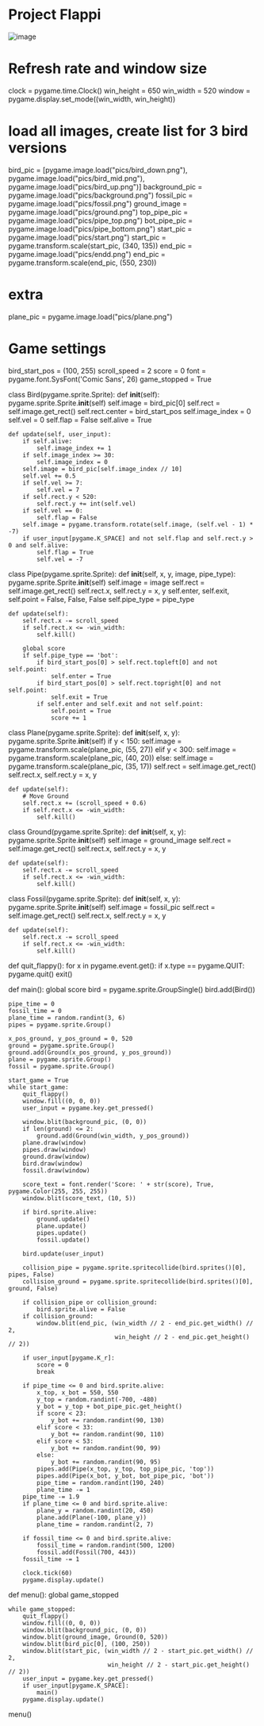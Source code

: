 
# Project Flappi

![image](https://github.com/Andrew-Manyak/Flappy_Bird_clone/assets/118578713/da6f12fe-0b3a-49d1-afc1-cdc9d8da7ca2)

# Refresh rate and window size
clock = pygame.time.Clock()
win_height = 650
win_width = 520
window = pygame.display.set_mode((win_width, win_height))
# load all images, create list for 3 bird versions
bird_pic = [pygame.image.load("pics/bird_down.png"),
            pygame.image.load("pics/bird_mid.png"),
            pygame.image.load("pics/bird_up.png")]
background_pic = pygame.image.load("pics/background.png")
fossil_pic = pygame.image.load("pics/fossil.png")
ground_image = pygame.image.load("pics/ground.png")
top_pipe_pic = pygame.image.load("pics/pipe_top.png")
bot_pipe_pic = pygame.image.load("pics/pipe_bottom.png")
start_pic = pygame.image.load("pics/start.png")
start_pic = pygame.transform.scale(start_pic, (340, 135))
end_pic = pygame.image.load("pics/endd.png")
end_pic = pygame.transform.scale(end_pic, (550, 230))
# extra
plane_pic = pygame.image.load("pics/plane.png")
# Game settings
bird_start_pos = (100, 255)
scroll_speed = 2
score = 0
font = pygame.font.SysFont('Comic Sans', 26)
game_stopped = True


class Bird(pygame.sprite.Sprite):
    def __init__(self):
        pygame.sprite.Sprite.__init__(self)
        self.image = bird_pic[0]
        self.rect = self.image.get_rect()
        self.rect.center = bird_start_pos
        self.image_index = 0
        self.vel = 0
        self.flap = False
        self.alive = True

    def update(self, user_input):
        if self.alive:
            self.image_index += 1
        if self.image_index >= 30:
            self.image_index = 0
        self.image = bird_pic[self.image_index // 10]
        self.vel += 0.5
        if self.vel >= 7:
            self.vel = 7
        if self.rect.y < 520:
            self.rect.y += int(self.vel)
        if self.vel == 0:
            self.flap = False
        self.image = pygame.transform.rotate(self.image, (self.vel - 1) * -7)
        if user_input[pygame.K_SPACE] and not self.flap and self.rect.y > 0 and self.alive:
            self.flap = True
            self.vel = -7


class Pipe(pygame.sprite.Sprite):
    def __init__(self, x, y, image, pipe_type):
        pygame.sprite.Sprite.__init__(self)
        self.image = image
        self.rect = self.image.get_rect()
        self.rect.x, self.rect.y = x, y
        self.enter, self.exit, self.point = False, False, False
        self.pipe_type = pipe_type

    def update(self):
        self.rect.x -= scroll_speed
        if self.rect.x <= -win_width:
            self.kill()

        global score
        if self.pipe_type == 'bot':
            if bird_start_pos[0] > self.rect.topleft[0] and not self.point:
                self.enter = True
            if bird_start_pos[0] > self.rect.topright[0] and not self.point:
                self.exit = True
            if self.enter and self.exit and not self.point:
                self.point = True
                score += 1


class Plane(pygame.sprite.Sprite):
    def __init__(self, x, y):
        pygame.sprite.Sprite.__init__(self)
        if y < 150:
            self.image = pygame.transform.scale(plane_pic, (55, 27))
        elif y < 300:
            self.image = pygame.transform.scale(plane_pic, (40, 20))
        else:
            self.image = pygame.transform.scale(plane_pic, (35, 17))
        self.rect = self.image.get_rect()
        self.rect.x, self.rect.y = x, y

    def update(self):
        # Move Ground
        self.rect.x += (scroll_speed + 0.6)
        if self.rect.x <= -win_width:
            self.kill()


class Ground(pygame.sprite.Sprite):
    def __init__(self, x, y):
        pygame.sprite.Sprite.__init__(self)
        self.image = ground_image
        self.rect = self.image.get_rect()
        self.rect.x, self.rect.y = x, y

    def update(self):
        self.rect.x -= scroll_speed
        if self.rect.x <= -win_width:
            self.kill()


class Fossil(pygame.sprite.Sprite):
    def __init__(self, x, y):
        pygame.sprite.Sprite.__init__(self)
        self.image = fossil_pic
        self.rect = self.image.get_rect()
        self.rect.x, self.rect.y = x, y

    def update(self):
        self.rect.x -= scroll_speed
        if self.rect.x <= -win_width:
            self.kill()


def quit_flappy():
    for x in pygame.event.get():
        if x.type == pygame.QUIT:
            pygame.quit()
            exit()


def main():
    global score
    bird = pygame.sprite.GroupSingle()
    bird.add(Bird())

    pipe_time = 0
    fossil_time = 0
    plane_time = random.randint(3, 6)
    pipes = pygame.sprite.Group()

    x_pos_ground, y_pos_ground = 0, 520
    ground = pygame.sprite.Group()
    ground.add(Ground(x_pos_ground, y_pos_ground))
    plane = pygame.sprite.Group()
    fossil = pygame.sprite.Group()

    start_game = True
    while start_game:
        quit_flappy()
        window.fill((0, 0, 0))
        user_input = pygame.key.get_pressed()

        window.blit(background_pic, (0, 0))
        if len(ground) <= 2:
            ground.add(Ground(win_width, y_pos_ground))
        plane.draw(window)
        pipes.draw(window)
        ground.draw(window)
        bird.draw(window)
        fossil.draw(window)

        score_text = font.render('Score: ' + str(score), True, pygame.Color(255, 255, 255))
        window.blit(score_text, (10, 5))

        if bird.sprite.alive:
            ground.update()
            plane.update()
            pipes.update()
            fossil.update()

        bird.update(user_input)

        collision_pipe = pygame.sprite.spritecollide(bird.sprites()[0], pipes, False)
        collision_ground = pygame.sprite.spritecollide(bird.sprites()[0], ground, False)

        if collision_pipe or collision_ground:
            bird.sprite.alive = False
        if collision_ground:
            window.blit(end_pic, (win_width // 2 - end_pic.get_width() // 2,
                                  win_height // 2 - end_pic.get_height() // 2))

        if user_input[pygame.K_r]:
            score = 0
            break

        if pipe_time <= 0 and bird.sprite.alive:
            x_top, x_bot = 550, 550
            y_top = random.randint(-700, -480)
            y_bot = y_top + bot_pipe_pic.get_height()
            if score < 23:
                y_bot += random.randint(90, 130)
            elif score < 33:
                y_bot += random.randint(90, 110)
            elif score < 53:
                y_bot += random.randint(90, 99)
            else:
                y_bot += random.randint(90, 95)
            pipes.add(Pipe(x_top, y_top, top_pipe_pic, 'top'))
            pipes.add(Pipe(x_bot, y_bot, bot_pipe_pic, 'bot'))
            pipe_time = random.randint(190, 240)
            plane_time -= 1
        pipe_time -= 1.9
        if plane_time <= 0 and bird.sprite.alive:
            plane_y = random.randint(20, 450)
            plane.add(Plane(-100, plane_y))
            plane_time = random.randint(2, 7)

        if fossil_time <= 0 and bird.sprite.alive:
            fossil_time = random.randint(500, 1200)
            fossil.add(Fossil(700, 443))
        fossil_time -= 1

        clock.tick(60)
        pygame.display.update()


def menu():
    global game_stopped

    while game_stopped:
        quit_flappy()
        window.fill((0, 0, 0))
        window.blit(background_pic, (0, 0))
        window.blit(ground_image, Ground(0, 520))
        window.blit(bird_pic[0], (100, 250))
        window.blit(start_pic, (win_width // 2 - start_pic.get_width() // 2,
                                win_height // 2 - start_pic.get_height() // 2))
        user_input = pygame.key.get_pressed()
        if user_input[pygame.K_SPACE]:
            main()
        pygame.display.update()


menu()

